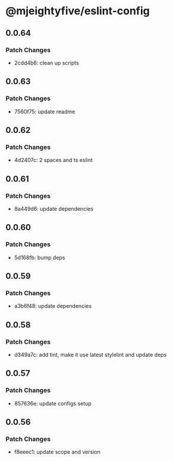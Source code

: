 # @mjeightyfive/eslint-config

## 0.0.64

### Patch Changes

- 2cdd4b6: clean up scripts

## 0.0.63

### Patch Changes

- 7560f75: update readme

## 0.0.62

### Patch Changes

- 4d2407c: 2 spaces and ts eslint

## 0.0.61

### Patch Changes

- 8a449d6: update dependencies

## 0.0.60

### Patch Changes

- 5d168fb: bump deps

## 0.0.59

### Patch Changes

- a3b6f48: update dependencies

## 0.0.58

### Patch Changes

- d349a7c: add tint, make it use latest stylelint and update deps

## 0.0.57

### Patch Changes

- 857636e: update configs setup

## 0.0.56

### Patch Changes

- f8eeec1: update scope and version
